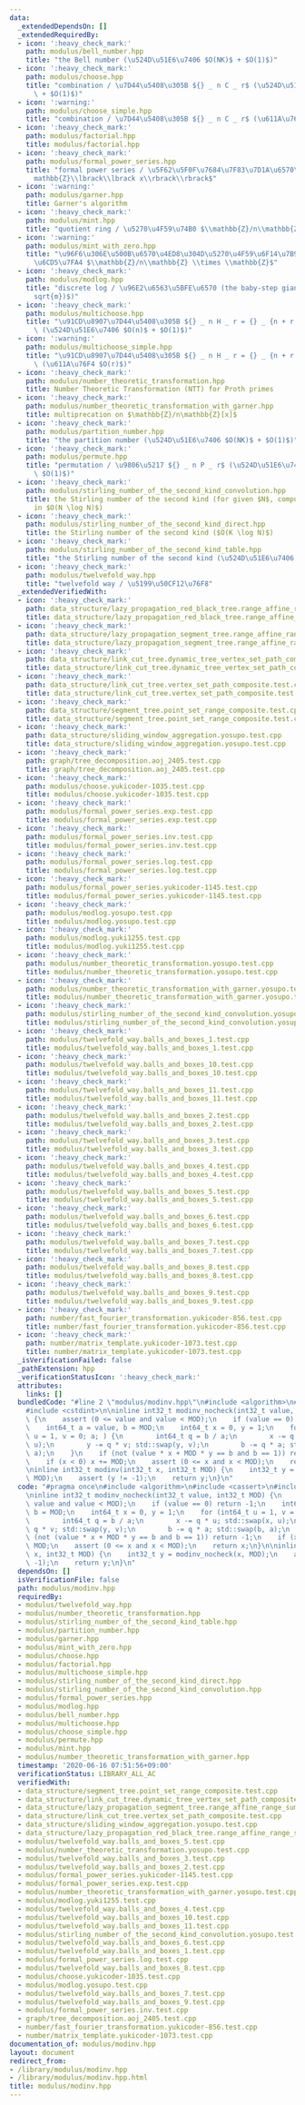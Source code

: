 ```yaml
---
data:
  _extendedDependsOn: []
  _extendedRequiredBy:
  - icon: ':heavy_check_mark:'
    path: modulus/bell_number.hpp
    title: "the Bell number (\u524D\u51E6\u7406 $O(NK)$ + $O(1)$)"
  - icon: ':heavy_check_mark:'
    path: modulus/choose.hpp
    title: "combination / \u7D44\u5408\u305B ${} _ n C _ r$ (\u524D\u51E6\u7406 $O(n)$\
      \ + $O(1)$)"
  - icon: ':warning:'
    path: modulus/choose_simple.hpp
    title: "combination / \u7D44\u5408\u305B ${} _ n C _ r$ (\u611A\u76F4 $O(r)$)"
  - icon: ':heavy_check_mark:'
    path: modulus/factorial.hpp
    title: modulus/factorial.hpp
  - icon: ':heavy_check_mark:'
    path: modulus/formal_power_series.hpp
    title: "formal power series / \u5F62\u5F0F\u7684\u7F83\u7D1A\u6570\u74B0 $\\mathbb{Z}/n\\\
      mathbb{Z}\\lbrack\\lbrack x\\rbrack\\rbrack$"
  - icon: ':warning:'
    path: modulus/garner.hpp
    title: Garner's algorithm
  - icon: ':heavy_check_mark:'
    path: modulus/mint.hpp
    title: "quotient ring / \u5270\u4F59\u74B0 $\\mathbb{Z}/n\\mathbb{Z}$"
  - icon: ':warning:'
    path: modulus/mint_with_zero.hpp
    title: "\u96F6\u306E\u500B\u6570\u4ED8\u304D\u5270\u4F59\u6F14\u7B97\u306E\u4E57\
      \u6CD5\u7FA4 $\\mathbb{Z}/n\\mathbb{Z} \\times \\mathbb{Z}$"
  - icon: ':heavy_check_mark:'
    path: modulus/modlog.hpp
    title: "discrete log / \u96E2\u6563\u5BFE\u6570 (the baby-step giant-step, $O(\\\
      sqrt{m})$)"
  - icon: ':heavy_check_mark:'
    path: modulus/multichoose.hpp
    title: "\u91CD\u8907\u7D44\u5408\u305B ${} _ n H _ r = {} _ {n + r - 1} C _ r$\
      \ (\u524D\u51E6\u7406 $O(n)$ + $O(1)$)"
  - icon: ':warning:'
    path: modulus/multichoose_simple.hpp
    title: "\u91CD\u8907\u7D44\u5408\u305B ${} _ n H _ r = {} _ {n + r - 1} C _ r$\
      \ (\u611A\u76F4 $O(r)$)"
  - icon: ':heavy_check_mark:'
    path: modulus/number_theoretic_transformation.hpp
    title: Number Theoretic Transformation (NTT) for Proth primes
  - icon: ':heavy_check_mark:'
    path: modulus/number_theoretic_transformation_with_garner.hpp
    title: multiprecation on $\mathbb{Z}/n\mathbb{Z}[x]$
  - icon: ':heavy_check_mark:'
    path: modulus/partition_number.hpp
    title: "the partition number (\u524D\u51E6\u7406 $O(NK)$ + $O(1)$)"
  - icon: ':heavy_check_mark:'
    path: modulus/permute.hpp
    title: "permutation / \u9806\u5217 ${} _ n P _ r$ (\u524D\u51E6\u7406 $O(n)$ +\
      \ $O(1)$)"
  - icon: ':heavy_check_mark:'
    path: modulus/stirling_number_of_the_second_kind_convolution.hpp
    title: the Stirling number of the second kind (for given $N$, compute $S(N, \ast)$
      in $O(N \log N)$)
  - icon: ':heavy_check_mark:'
    path: modulus/stirling_number_of_the_second_kind_direct.hpp
    title: the Stirling number of the second kind ($O(K \log N)$)
  - icon: ':heavy_check_mark:'
    path: modulus/stirling_number_of_the_second_kind_table.hpp
    title: "the Stirling number of the second kind (\u524D\u51E6\u7406 $O(NK)$ + $O(1)$)"
  - icon: ':heavy_check_mark:'
    path: modulus/twelvefold_way.hpp
    title: "twelvefold way / \u5199\u50CF12\u76F8"
  _extendedVerifiedWith:
  - icon: ':heavy_check_mark:'
    path: data_structure/lazy_propagation_red_black_tree.range_affine_range_sum.test.cpp
    title: data_structure/lazy_propagation_red_black_tree.range_affine_range_sum.test.cpp
  - icon: ':heavy_check_mark:'
    path: data_structure/lazy_propagation_segment_tree.range_affine_range_sum.test.cpp
    title: data_structure/lazy_propagation_segment_tree.range_affine_range_sum.test.cpp
  - icon: ':heavy_check_mark:'
    path: data_structure/link_cut_tree.dynamic_tree_vertex_set_path_composite.test.cpp
    title: data_structure/link_cut_tree.dynamic_tree_vertex_set_path_composite.test.cpp
  - icon: ':heavy_check_mark:'
    path: data_structure/link_cut_tree.vertex_set_path_composite.test.cpp
    title: data_structure/link_cut_tree.vertex_set_path_composite.test.cpp
  - icon: ':heavy_check_mark:'
    path: data_structure/segment_tree.point_set_range_composite.test.cpp
    title: data_structure/segment_tree.point_set_range_composite.test.cpp
  - icon: ':heavy_check_mark:'
    path: data_structure/sliding_window_aggregation.yosupo.test.cpp
    title: data_structure/sliding_window_aggregation.yosupo.test.cpp
  - icon: ':heavy_check_mark:'
    path: graph/tree_decomposition.aoj_2405.test.cpp
    title: graph/tree_decomposition.aoj_2405.test.cpp
  - icon: ':heavy_check_mark:'
    path: modulus/choose.yukicoder-1035.test.cpp
    title: modulus/choose.yukicoder-1035.test.cpp
  - icon: ':heavy_check_mark:'
    path: modulus/formal_power_series.exp.test.cpp
    title: modulus/formal_power_series.exp.test.cpp
  - icon: ':heavy_check_mark:'
    path: modulus/formal_power_series.inv.test.cpp
    title: modulus/formal_power_series.inv.test.cpp
  - icon: ':heavy_check_mark:'
    path: modulus/formal_power_series.log.test.cpp
    title: modulus/formal_power_series.log.test.cpp
  - icon: ':heavy_check_mark:'
    path: modulus/formal_power_series.yukicoder-1145.test.cpp
    title: modulus/formal_power_series.yukicoder-1145.test.cpp
  - icon: ':heavy_check_mark:'
    path: modulus/modlog.yosupo.test.cpp
    title: modulus/modlog.yosupo.test.cpp
  - icon: ':heavy_check_mark:'
    path: modulus/modlog.yuki1255.test.cpp
    title: modulus/modlog.yuki1255.test.cpp
  - icon: ':heavy_check_mark:'
    path: modulus/number_theoretic_transformation.yosupo.test.cpp
    title: modulus/number_theoretic_transformation.yosupo.test.cpp
  - icon: ':heavy_check_mark:'
    path: modulus/number_theoretic_transformation_with_garner.yosupo.test.cpp
    title: modulus/number_theoretic_transformation_with_garner.yosupo.test.cpp
  - icon: ':heavy_check_mark:'
    path: modulus/stirling_number_of_the_second_kind_convolution.yosupo.test.cpp
    title: modulus/stirling_number_of_the_second_kind_convolution.yosupo.test.cpp
  - icon: ':heavy_check_mark:'
    path: modulus/twelvefold_way.balls_and_boxes_1.test.cpp
    title: modulus/twelvefold_way.balls_and_boxes_1.test.cpp
  - icon: ':heavy_check_mark:'
    path: modulus/twelvefold_way.balls_and_boxes_10.test.cpp
    title: modulus/twelvefold_way.balls_and_boxes_10.test.cpp
  - icon: ':heavy_check_mark:'
    path: modulus/twelvefold_way.balls_and_boxes_11.test.cpp
    title: modulus/twelvefold_way.balls_and_boxes_11.test.cpp
  - icon: ':heavy_check_mark:'
    path: modulus/twelvefold_way.balls_and_boxes_2.test.cpp
    title: modulus/twelvefold_way.balls_and_boxes_2.test.cpp
  - icon: ':heavy_check_mark:'
    path: modulus/twelvefold_way.balls_and_boxes_3.test.cpp
    title: modulus/twelvefold_way.balls_and_boxes_3.test.cpp
  - icon: ':heavy_check_mark:'
    path: modulus/twelvefold_way.balls_and_boxes_4.test.cpp
    title: modulus/twelvefold_way.balls_and_boxes_4.test.cpp
  - icon: ':heavy_check_mark:'
    path: modulus/twelvefold_way.balls_and_boxes_5.test.cpp
    title: modulus/twelvefold_way.balls_and_boxes_5.test.cpp
  - icon: ':heavy_check_mark:'
    path: modulus/twelvefold_way.balls_and_boxes_6.test.cpp
    title: modulus/twelvefold_way.balls_and_boxes_6.test.cpp
  - icon: ':heavy_check_mark:'
    path: modulus/twelvefold_way.balls_and_boxes_7.test.cpp
    title: modulus/twelvefold_way.balls_and_boxes_7.test.cpp
  - icon: ':heavy_check_mark:'
    path: modulus/twelvefold_way.balls_and_boxes_8.test.cpp
    title: modulus/twelvefold_way.balls_and_boxes_8.test.cpp
  - icon: ':heavy_check_mark:'
    path: modulus/twelvefold_way.balls_and_boxes_9.test.cpp
    title: modulus/twelvefold_way.balls_and_boxes_9.test.cpp
  - icon: ':heavy_check_mark:'
    path: number/fast_fourier_transformation.yukicoder-856.test.cpp
    title: number/fast_fourier_transformation.yukicoder-856.test.cpp
  - icon: ':heavy_check_mark:'
    path: number/matrix_template.yukicoder-1073.test.cpp
    title: number/matrix_template.yukicoder-1073.test.cpp
  _isVerificationFailed: false
  _pathExtension: hpp
  _verificationStatusIcon: ':heavy_check_mark:'
  attributes:
    links: []
  bundledCode: "#line 2 \"modulus/modinv.hpp\"\n#include <algorithm>\n#include <cassert>\n\
    #include <cstdint>\n\ninline int32_t modinv_nocheck(int32_t value, int32_t MOD)\
    \ {\n    assert (0 <= value and value < MOD);\n    if (value == 0) return -1;\n\
    \    int64_t a = value, b = MOD;\n    int64_t x = 0, y = 1;\n    for (int64_t\
    \ u = 1, v = 0; a; ) {\n        int64_t q = b / a;\n        x -= q * u; std::swap(x,\
    \ u);\n        y -= q * v; std::swap(y, v);\n        b -= q * a; std::swap(b,\
    \ a);\n    }\n    if (not (value * x + MOD * y == b and b == 1)) return -1;\n\
    \    if (x < 0) x += MOD;\n    assert (0 <= x and x < MOD);\n    return x;\n}\n\
    \ninline int32_t modinv(int32_t x, int32_t MOD) {\n    int32_t y = modinv_nocheck(x,\
    \ MOD);\n    assert (y != -1);\n    return y;\n}\n"
  code: "#pragma once\n#include <algorithm>\n#include <cassert>\n#include <cstdint>\n\
    \ninline int32_t modinv_nocheck(int32_t value, int32_t MOD) {\n    assert (0 <=\
    \ value and value < MOD);\n    if (value == 0) return -1;\n    int64_t a = value,\
    \ b = MOD;\n    int64_t x = 0, y = 1;\n    for (int64_t u = 1, v = 0; a; ) {\n\
    \        int64_t q = b / a;\n        x -= q * u; std::swap(x, u);\n        y -=\
    \ q * v; std::swap(y, v);\n        b -= q * a; std::swap(b, a);\n    }\n    if\
    \ (not (value * x + MOD * y == b and b == 1)) return -1;\n    if (x < 0) x +=\
    \ MOD;\n    assert (0 <= x and x < MOD);\n    return x;\n}\n\ninline int32_t modinv(int32_t\
    \ x, int32_t MOD) {\n    int32_t y = modinv_nocheck(x, MOD);\n    assert (y !=\
    \ -1);\n    return y;\n}\n"
  dependsOn: []
  isVerificationFile: false
  path: modulus/modinv.hpp
  requiredBy:
  - modulus/twelvefold_way.hpp
  - modulus/number_theoretic_transformation.hpp
  - modulus/stirling_number_of_the_second_kind_table.hpp
  - modulus/partition_number.hpp
  - modulus/garner.hpp
  - modulus/mint_with_zero.hpp
  - modulus/choose.hpp
  - modulus/factorial.hpp
  - modulus/multichoose_simple.hpp
  - modulus/stirling_number_of_the_second_kind_direct.hpp
  - modulus/stirling_number_of_the_second_kind_convolution.hpp
  - modulus/formal_power_series.hpp
  - modulus/modlog.hpp
  - modulus/bell_number.hpp
  - modulus/multichoose.hpp
  - modulus/choose_simple.hpp
  - modulus/permute.hpp
  - modulus/mint.hpp
  - modulus/number_theoretic_transformation_with_garner.hpp
  timestamp: '2020-06-16 07:51:56+09:00'
  verificationStatus: LIBRARY_ALL_AC
  verifiedWith:
  - data_structure/segment_tree.point_set_range_composite.test.cpp
  - data_structure/link_cut_tree.dynamic_tree_vertex_set_path_composite.test.cpp
  - data_structure/lazy_propagation_segment_tree.range_affine_range_sum.test.cpp
  - data_structure/link_cut_tree.vertex_set_path_composite.test.cpp
  - data_structure/sliding_window_aggregation.yosupo.test.cpp
  - data_structure/lazy_propagation_red_black_tree.range_affine_range_sum.test.cpp
  - modulus/twelvefold_way.balls_and_boxes_5.test.cpp
  - modulus/number_theoretic_transformation.yosupo.test.cpp
  - modulus/twelvefold_way.balls_and_boxes_3.test.cpp
  - modulus/twelvefold_way.balls_and_boxes_2.test.cpp
  - modulus/formal_power_series.yukicoder-1145.test.cpp
  - modulus/formal_power_series.exp.test.cpp
  - modulus/number_theoretic_transformation_with_garner.yosupo.test.cpp
  - modulus/modlog.yuki1255.test.cpp
  - modulus/twelvefold_way.balls_and_boxes_4.test.cpp
  - modulus/twelvefold_way.balls_and_boxes_10.test.cpp
  - modulus/twelvefold_way.balls_and_boxes_11.test.cpp
  - modulus/stirling_number_of_the_second_kind_convolution.yosupo.test.cpp
  - modulus/twelvefold_way.balls_and_boxes_6.test.cpp
  - modulus/twelvefold_way.balls_and_boxes_1.test.cpp
  - modulus/formal_power_series.log.test.cpp
  - modulus/twelvefold_way.balls_and_boxes_8.test.cpp
  - modulus/choose.yukicoder-1035.test.cpp
  - modulus/modlog.yosupo.test.cpp
  - modulus/twelvefold_way.balls_and_boxes_7.test.cpp
  - modulus/twelvefold_way.balls_and_boxes_9.test.cpp
  - modulus/formal_power_series.inv.test.cpp
  - graph/tree_decomposition.aoj_2405.test.cpp
  - number/fast_fourier_transformation.yukicoder-856.test.cpp
  - number/matrix_template.yukicoder-1073.test.cpp
documentation_of: modulus/modinv.hpp
layout: document
redirect_from:
- /library/modulus/modinv.hpp
- /library/modulus/modinv.hpp.html
title: modulus/modinv.hpp
---
```

